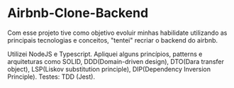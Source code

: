 # Airbnb-Clone-Backend
Com esse projeto tive como objetivo evoluir minhas habilidate utilizando as principais tecnologias e conceitos, "tentei" recriar o backend do airbnb.

Utilizei NodeJS e Typescript.
Apliquei alguns princípios, patterns e arquiteturas como SOLID, DDD(Domain-driven design), DTO(Dara transfer object), LSP(Liskov substitution principle), DIP(Dependency Inversion Principle).
Testes: TDD (Jest).
